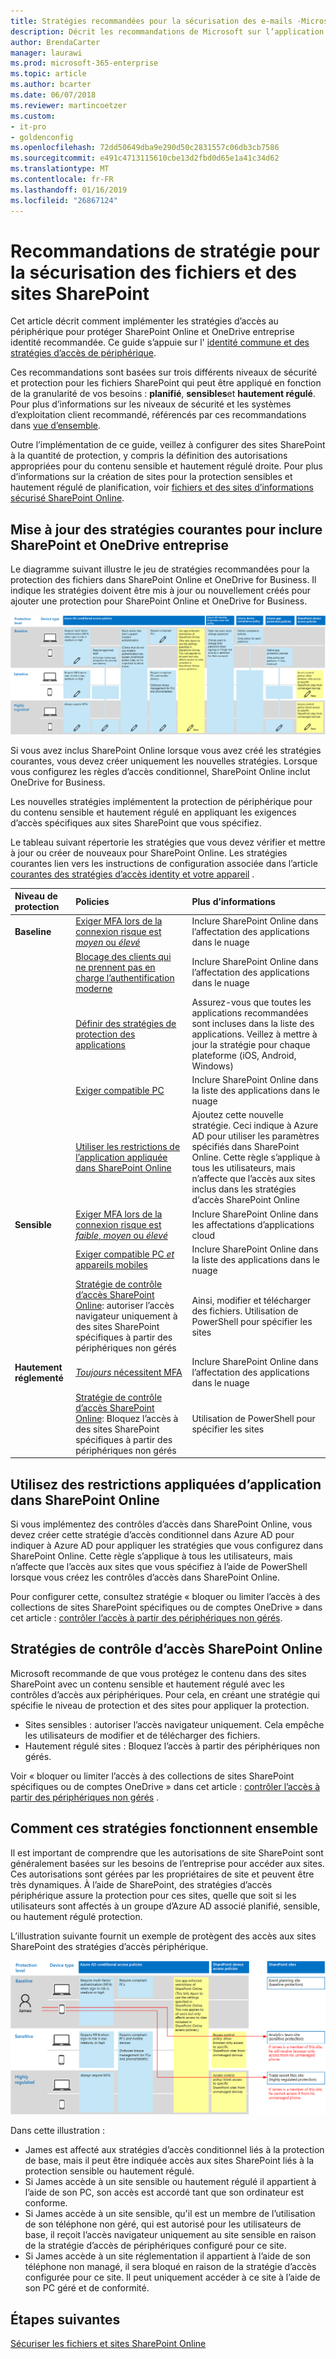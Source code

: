```yaml
---
title: Stratégies recommandées pour la sécurisation des e-mails -Microsoft 365 Entreprise | Microsoft Docs
description: Décrit les recommandations de Microsoft sur l’application de stratégies de sécurisation de l’accès aux fichiers SharePoint.
author: BrendaCarter
manager: laurawi
ms.prod: microsoft-365-enterprise
ms.topic: article
ms.author: bcarter
ms.date: 06/07/2018
ms.reviewer: martincoetzer
ms.custom:
- it-pro
- goldenconfig
ms.openlocfilehash: 72dd50649dba9e290d50c2831557c06db3cb7586
ms.sourcegitcommit: e491c4713115610cbe13d2fbd0d65e1a41c34d62
ms.translationtype: MT
ms.contentlocale: fr-FR
ms.lasthandoff: 01/16/2019
ms.locfileid: "26867124"
---
```

# <a name="policy-recommendations-for-securing-sharepoint-sites-and-files"></a>Recommandations de stratégie pour la sécurisation des fichiers et des sites SharePoint
Cet article décrit comment implémenter les stratégies d’accès au périphérique pour protéger SharePoint Online et OneDrive entreprise identité recommandée. Ce guide s’appuie sur l' [identité commune et des stratégies d’accès de périphérique](identity-access-policies.md). 

Ces recommandations sont basées sur trois différents niveaux de sécurité et protection pour les fichiers SharePoint qui peut être appliqué en fonction de la granularité de vos besoins : **planifié**, **sensibles**et **hautement régulé**. Pour plus d’informations sur les niveaux de sécurité et les systèmes d’exploitation client recommandé, référencés par ces recommandations dans [vue d’ensemble](microsoft-365-policies-configurations.md).

Outre l’implémentation de ce guide, veillez à configurer des sites SharePoint à la quantité de protection, y compris la définition des autorisations appropriées pour du contenu sensible et hautement régulé droite. Pour plus d’informations sur la création de sites pour la protection sensibles et hautement régulé de planification, voir [fichiers et des sites d’informations sécurisé SharePoint Online](https://docs.microsoft.com/office365/enterprise/secure-sharepoint-online-sites-and-files). 

## <a name="updating-common-policies-to-include-sharepoint-and-onedrive-for-business"></a>Mise à jour des stratégies courantes pour inclure SharePoint et OneDrive entreprise
Le diagramme suivant illustre le jeu de stratégies recommandées pour la protection des fichiers dans SharePoint Online et OneDrive for Business. Il indique les stratégies doivent être mis à jour ou nouvellement créés pour ajouter une protection pour SharePoint Online et OneDrive for Business.

![Résumé des stratégies de SharePoint Online et OneDrive](../images/identity-access-ruleset-sharepoint.png)

Si vous avez inclus SharePoint Online lorsque vous avez créé les stratégies courantes, vous devez créer uniquement les nouvelles stratégies. Lorsque vous configurez les règles d’accès conditionnel, SharePoint Online inclut OneDrive for Business.

Les nouvelles stratégies implémentent la protection de périphérique pour du contenu sensible et hautement régulé en appliquant les exigences d’accès spécifiques aux sites SharePoint que vous spécifiez. 

Le tableau suivant répertorie les stratégies que vous devez vérifier et mettre à jour ou créer de nouveaux pour SharePoint Online. Les stratégies courantes lien vers les instructions de configuration associée dans l’article [courantes des stratégies d’accès identity et votre appareil](identity-access-policies.md) .


|Niveau de protection|Policies|Plus d’informations|
|:---------------|:-------|:----------------|
|**Baseline**|[Exiger MFA lors de la connexion risque est *moyen* ou *élevé*](identity-access-policies.md#require-mfa-based-on-sign-in-risk)|Inclure SharePoint Online dans l’affectation des applications dans le nuage|
|        |[Blocage des clients qui ne prennent pas en charge l’authentification moderne](identity-access-policies.md#block-clients-that-dont-support-modern-authentication)|Inclure SharePoint Online dans l’affectation des applications dans le nuage|
|        |[Définir des stratégies de protection des applications](identity-access-policies.md#define-app-protection-policies)|Assurez-vous que toutes les applications recommandées sont incluses dans la liste des applications. Veillez à mettre à jour la stratégie pour chaque plateforme (iOS, Android, Windows)|
|        |[Exiger compatible PC](identity-access-policies.md#require-compliant-pcs-but-not-compliant-phones-and-tablets)|Inclure SharePoint Online dans la liste des applications dans le nuage|
|        |[Utiliser les restrictions de l’application appliquée dans SharePoint Online](#use-app-enforced-restrictions-in-sharepoint-online)|Ajoutez cette nouvelle stratégie. Ceci indique à Azure AD pour utiliser les paramètres spécifiés dans SharePoint Online. Cette règle s’applique à tous les utilisateurs, mais n’affecte que l’accès aux sites inclus dans les stratégies d’accès SharePoint Online|
|**Sensible**|[Exiger MFA lors de la connexion risque est *faible*, *moyen* ou *élevé*](identity-access-policies.md#require-mfa-based-on-sign-in-risk)|Inclure SharePoint Online dans les affectations d’applications cloud|
|         |[Exiger compatible PC *et* appareils mobiles](identity-access-policies.md#require-compliant-pcs-and-mobile-devices)|Inclure SharePoint Online dans la liste des applications dans le nuage|
||[Stratégie de contrôle d’accès SharePoint Online](#sharepoint-online-access-control-policies): autoriser l’accès navigateur uniquement à des sites SharePoint spécifiques à partir des périphériques non gérés|Ainsi, modifier et télécharger des fichiers. Utilisation de PowerShell pour spécifier les sites|
|**Hautement réglementé**|[*Toujours* nécessitent MFA](identity-access-policies.md#require-mfa-based-on-sign-in-risk)|Inclure SharePoint Online dans l’affectation des applications dans le nuage|
||[Stratégie de contrôle d’accès SharePoint Online](#use-app-enforced-restrictions-in-sharepoint-online): Bloquez l’accès à des sites SharePoint spécifiques à partir des périphériques non gérés|Utilisation de PowerShell pour spécifier les sites|

## <a name="use-app-enforced-restrictions-in-sharepoint-online"></a>Utilisez des restrictions appliquées d’application dans SharePoint Online
Si vous implémentez des contrôles d’accès dans SharePoint Online, vous devez créer cette stratégie d’accès conditionnel dans Azure AD pour indiquer à Azure AD pour appliquer les stratégies que vous configurez dans SharePoint Online. Cette règle s’applique à tous les utilisateurs, mais n’affecte que l’accès aux sites que vous spécifiez à l’aide de PowerShell lorsque vous créez les contrôles d’accès dans SharePoint Online.

Pour configurer cette, consultez stratégie « bloquer ou limiter l’accès à des collections de sites SharePoint spécifiques ou de comptes OneDrive » dans cet article : [contrôler l’accès à partir des périphériques non gérés](https://support.office.com/article/Control-access-from-unmanaged-devices-5ae550c4-bd20-4257-847b-5c20fb053622).


## <a name="sharepoint-online-access-control-policies"></a>Stratégies de contrôle d’accès SharePoint Online
Microsoft recommande de que vous protégez le contenu dans des sites SharePoint avec un contenu sensible et hautement régulé avec les contrôles d’accès aux périphériques. Pour cela, en créant une stratégie qui spécifie le niveau de protection et des sites pour appliquer la protection. 
- Sites sensibles : autoriser l’accès navigateur uniquement. Cela empêche les utilisateurs de modifier et de télécharger des fichiers.
- Hautement régulé sites : Bloquez l’accès à partir des périphériques non gérés.

Voir « bloquer ou limiter l’accès à des collections de sites SharePoint spécifiques ou de comptes OneDrive » dans cet article : [contrôler l’accès à partir des périphériques non gérés](https://support.office.com/article/Control-access-from-unmanaged-devices-5ae550c4-bd20-4257-847b-5c20fb053622) . 

## <a name="how-these-policies-work-together"></a>Comment ces stratégies fonctionnent ensemble
Il est important de comprendre que les autorisations de site SharePoint sont généralement basées sur les besoins de l’entreprise pour accéder aux sites. Ces autorisations sont gérées par les propriétaires de site et peuvent être très dynamiques. À l’aide de SharePoint, des stratégies d’accès périphérique assure la protection pour ces sites, quelle que soit si les utilisateurs sont affectés à un groupe d’Azure AD associé planifié, sensible, ou hautement régulé protection. 

L’illustration suivante fournit un exemple de protègent des accès aux sites SharePoint des stratégies d’accès périphérique.

![Comment protègent les sites SharePoint des stratégies d’accès périphérique](../images/SharePoint-rules-scenario.png)

Dans cette illustration :
- James est affecté aux stratégies d’accès conditionnel liés à la protection de base, mais il peut être indiquée accès aux sites SharePoint liés à la protection sensible ou hautement régulé. 
- Si James accède à un site sensible ou hautement régulé il appartient à l’aide de son PC, son accès est accordé tant que son ordinateur est conforme.
- Si James accède à un site sensible, qu'il est un membre de l’utilisation de son téléphone non géré, qui est autorisé pour les utilisateurs de base, il reçoit l’accès navigateur uniquement au site sensible en raison de la stratégie d’accès de périphériques configuré pour ce site. 
- Si James accède à un site réglementation il appartient à l’aide de son téléphone non managé, il sera bloqué en raison de la stratégie d’accès configurée pour ce site. Il peut uniquement accéder à ce site à l’aide de son PC géré et de conformité.


<!---
##Block access to content from unmanaged devices (SharePoint admin center)
In the case of SharePoint Online, when a conditional access policy is applied to enforce Intune app protection policies, this might not apply to all applications that access SharePoint Online. Some applications, such as Exchange, have access to some SharePoint resources. For example, Exchange allows attaching SharePoint files by default. Conditional access policies applied to SharePoint Online will not restrict this access. 

To ensure baseline protection is applied uniformly, regardless of which service is accessing SharePoint Online and OneDrive for Business, configure access controls directly in SharePoint admin center. We recommend you configure the following:
- Block access from unmanaged devices. This includes devices that aren't compliant or joined to a domain. 
- Block access from app that don't use modern authentication.

See [Control access from unmanaged devices](https://support.office.com/article/Control-access-from-unmanaged-devices-5ae550c4-bd20-4257-847b-5c20fb053622).
-->



## <a name="next-steps"></a>Étapes suivantes
[Sécuriser les fichiers et sites SharePoint Online](https://docs.microsoft.com/office365/enterprise/secure-sharepoint-online-sites-and-files)
